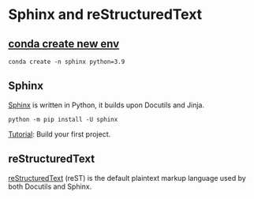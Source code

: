 Sphinx and reStructuredText
====================

## [conda create new env](https://conda.io/projects/conda/en/latest/user-guide/tasks/manage-environments.html#creating-an-environment-with-commands)

```
conda create -n sphinx python=3.9
```

## Sphinx

[Sphinx](https://www.sphinx-doc.org/en/master/usage/installation.html) is written in Python, it builds upon Docutils and Jinja.

```
python -m pip install -U sphinx
```

[Tutorial](https://www.sphinx-doc.org/en/master/tutorial/index.html): Build your first project.

## reStructuredText

[reStructuredText](https://www.sphinx-doc.org/en/master/usage/restructuredtext/index.html) (reST) is the default plaintext markup language used by both Docutils and Sphinx.
